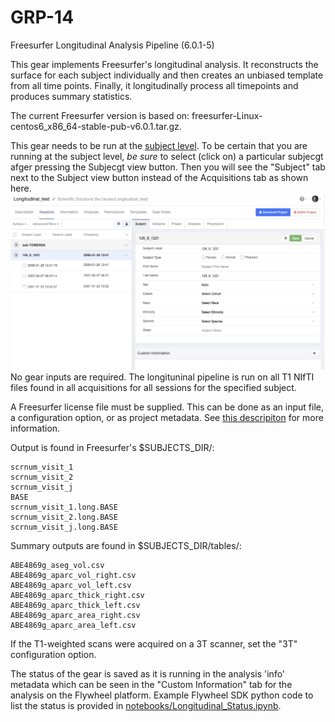 # GRP-14
Freesurfer Longitudinal Analysis Pipeline (6.0.1-5)

This gear implements Freesurfer's longitudinal analysis. It reconstructs the surface for each subject individually
and then creates an unbiased template from all time points. Finally, it longitudinally process all timepoints and 
produces summary statistics. 

The current Freesurfer version is based on: freesurfer-Linux-centos6_x86_64-stable-pub-v6.0.1.tar.gz.

This gear needs to be run at the [subject level](https://docs.flywheel.io/hc/en-us/articles/360038261213-Run-an-analysis-gear-on-a-subject).
To be certain that you are running at the subject level, *be sure* to select (click on) a particular subjecgt afger pressing the Subjecgt view button.  Then
you will see the "Subject" tab next to the Subject view button instead of the
Acquisitions tab as shown here.
![Subject is selected](/images/SubjectSelected.png)
No gear inputs are required.
The longituninal pipeline is run on all T1 NIfTI files found in all 
acquisitions for all sessions for the specified subject.

A Freesurfer license file must be supplied. This can be done as an input
file, a configuration option, or as project metadata.  See [this descripiton](https://docs.flywheel.io/hc/en-us/articles/360013235453-How-to-include-a-Freesurfer-license-file-in-order-to-run-the-fMRIPrep-gear-) for more information.

Output is found in Freesurfer's $SUBJECTS_DIR/:
```
scrnum_visit_1
scrnum_visit_2
scrnum_visit_j
BASE
scrnum_visit_1.long.BASE
scrnum_visit_2.long.BASE
scrnum_visit_j.long.BASE
```

Summary outputs are found in $SUBJECTS_DIR/tables/:
```
ABE4869g_aseg_vol.csv
ABE4869g_aparc_vol_right.csv
ABE4869g_aparc_vol_left.csv
ABE4869g_aparc_thick_right.csv
ABE4869g_aparc_thick_left.csv
ABE4869g_aparc_area_right.csv
ABE4869g_aparc_area_left.csv
```

If the T1-weighted scans were acquired on a 3T scanner, set the "3T" 
configuration option.

The status of the gear is saved as it is running in the analysis
'info' metadata which can be seen in the "Custom Information" tab
for the analysis on the Flywheel platform.
Example Flywheel SDK python code to list the status is 
provided in
[notebooks/Longitudinal_Status.ipynb](https://github.com/flywheel-apps/GRP-14/blob/dev/notebooks/Longitudinal_Status.ipynb).
